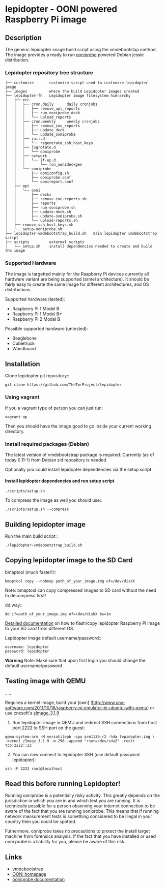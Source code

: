 # lepidopter - OONI powered Raspberry Pi image

## Description
The generic lepidopter image build script using the vmdebootstap method.
The image provides a ready to run
[ooniprobe](https://github.com/TheTorProject/ooni-probe) powered Debian jessie
distribution.

### Lepidopter repository tree structure

```
├── customize       customize script used to customize lepidopter image
├── images          where the build Lepidopter images created
├── lepidopter-fh   Lepidopter image filesystem hierarchy
│   ├── etc
│   │   ├── cron.daily      daily cronjobs
│   │   │   ├── remove_upl_reports
│   │   │   ├── run_ooniprobe_deck
│   │   │   └── upload_reports
│   │   ├── cron.weekly     weekly cronjobs
│   │   │   ├── remove_inc_reports
│   │   │   ├── update_deck
│   │   │   └── update_ooniprobe
│   │   ├── init.d
│   │   │   └── regenerate_ssh_host_keys
│   │   ├── logrotate.d
│   │   │   └── ooniprobe
│   │   ├── network
│   │   │   └── if-up.d
│   │   │       └── run_oonideckgen
│   │   └── ooniprobe
│   │       ├── ooniconfig.sh
│   │       ├── ooniprobe.conf
│   │       └── oonireport.conf
│   ├── opt
│   │   └── ooni
│   │       ├── decks
│   │       ├── remove-inc-reports.sh
│   │       ├── reports
│   │       ├── run-ooniprobe.sh
│   │       ├── update-deck.sh
│   │       ├── update-ooniprobe.sh
│   │       └── upload-reports.sh
│   ├── remove_ssh_host_keys.sh
│   └── setup-ooniprobe.sh
├── lepidopter-vmdebootstrap_build.sh   main lepidopter vmdebootstrap script
├── scripts         external scripts 
│   └── setup.sh    install dependencies needed to create and build the image 
```

### Supported Hardware

The image is targetted mainly for the Raspberry Pi devices currently all
hardware variant are being supported (armel architecture).
It should be fairly easy to create the same image for different
architectures, and OS distributions.

Supported hardware (tested):
* Raspberry Pi 1 Model B
* Raspberry Pi 1 Model B+
* Raspberry Pi 2 Model B

Possible supported hardware (untested):
* Beaglebone
* Cubietruck
* Wandboard

## Installation

Clone lepidopter git repository::

```
git clone https://github.com/TheTorProject/lepidopter
```

### Using vagrant

If you a vagrant type of person you can just run:

```
vagrant up
```

Then you should have the image good to go inside your current working directory.

### Install required packages (Debian)

The latest version of vmdebootstrap package is required.
Currently (as of today 0.11-1) from Debian sid repository is needed.

Optionally you could install lepidopter dependencies via the setup script

#### Install lepidopter dependencies and run setup script

```
./scripts/setup.sh
```
To compress the image as well you should use::
```
./scripts/setup.sh --compress
```

## Building lepidopter image

Run the main build script::

```
./lepidopter-vmdebootstrap_build.sh
```

## Copying lepidopter image to the SD Card

bmaptool (much faster!)::

```
bmaptool copy --nobmap path_of_your_image.img of=/dev/diskX
```

Note: bmaptool can copy compressed images to SD card without the need to 
decompress first!

dd way::

```
dd if=path_of_your_image.img of=/dev/diskX bs=1m
```

[Detailed documentation](http://elinux.org/RPi_Easy_SD_Card_Setup#SD_card_setup)
on how to flash/copy lepidopter Raspberry Pi image to your SD card from
different OS.

Lepidopter image default username/password::

```
username: lepidopter
password: lepidopter
```

**Warning** Note:
Make sure that upon first login you should change the default username/password

## Testing image with QEMU
.. ..

<!--- TODO: Create your own kernel how-to -->
Requires a kernel image, build your 
[own]
(http://www.cnx-software.com/2011/10/18/raspberry-pi-emulator-in-ubuntu-with-qemu)
or use cnxsoft's [zImage_3.1.9](http://dl.dropbox.com/u/45842273/zImage_3.1.9)

1) Run lepidopter image in QEMU and redirect SSH connections from host port 2222
to SSH port on the guest:

```
qemu-system-arm -M versatilepb -cpu arm1136-r2 -hda lepidopter.img \
-kernel zImage_3.1.9 -m 256 -append "root=/dev/sda2" -redir tcp:2222::22
```

2) You can now connect to lepidopter SSH (use default password lepidopter):

```
ssh -P 2222 root@localhost
```

## Read this before running Lepidopter!

Running ooniprobe is a potentially risky activity. This greatly depends on the
jurisdiction in which you are in and which test you are running. It is
technically possible for a person observing your internet connection to be
aware of the fact that you are running ooniprobe. This means that if running
network measurement tests is something considered to be illegal in your country
then you could be spotted.

Futhermore, ooniprobe takes no precautions to protect the install target machine
from forensics analysis. If the fact that you have installed or used ooni
probe is a liability for you, please be aware of this risk.

## Links
* [vmdebootstrap](http://liw.fi/vmdebootstrap/)
* [OONI homepage](http://ooni.torproject.org)
* [ooniprobe documentation](https://ooni.torproject.org/docs/#using-ooniprobe)
